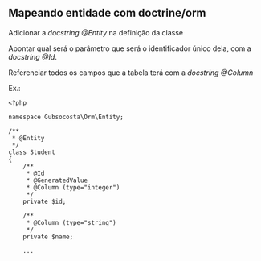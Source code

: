 ## Mapeando entidade com doctrine/orm

Adicionar a _docstring_ _@Entity_ na definição da classe

Apontar qual será o parâmetro que será o identificador único dela, com a _docstring_ _@Id_.

Referenciar todos os campos que a tabela terá com a _docstring_ _@Column_

Ex.:
```
<?php

namespace Gubsocosta\Orm\Entity;

/**
 * @Entity
 */
class Student
{
    /**
     * @Id
     * @GeneratedValue
     * @Column (type="integer")
     */
    private $id;

    /**
     * @Column (type="string")
     */
    private $name;

    ...
```